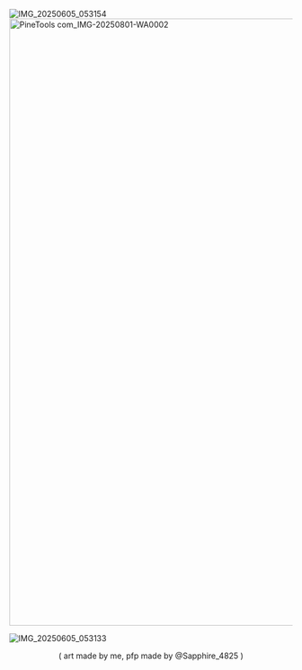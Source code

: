 ![IMG_20250605_053154](https://github.com/user-attachments/assets/a1c70642-01f1-4ad0-a0eb-12fdfae48881)
<img width="1080" height="1080" alt="PineTools com_IMG-20250801-WA0002" src="https://github.com/user-attachments/assets/3d9e685b-f66e-4512-a2e7-22b1653c961d" />

![IMG_20250605_053133](https://github.com/user-attachments/assets/969e2ac2-065e-462e-93c2-3de112b83313)
<p align="center">( art made by me, pfp made by @Sapphire_4825 )
